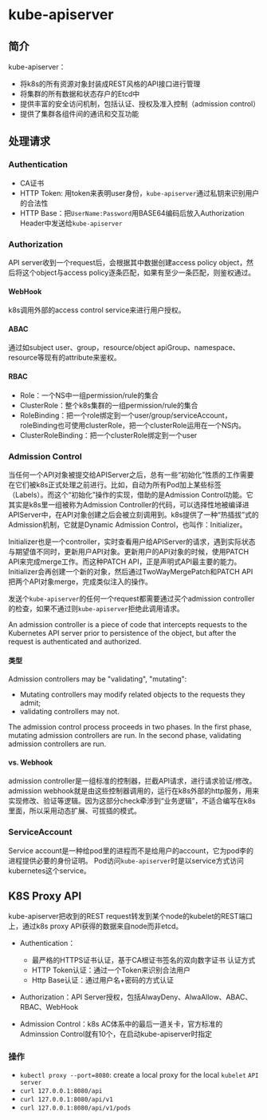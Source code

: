 # kube-apiserver

## 简介

kube-apiserver：

- 将k8s的所有资源对象封装成REST风格的API接口进行管理
- 将集群的所有数据和状态存户的Etcd中
- 提供丰富的安全访问机制，包括认证、授权及准入控制（admission control）
- 提供了集群各组件间的通讯和交互功能

## 处理请求

### Authentication

- CA证书
- HTTP Token: 用token来表明user身份，`kube-apiserver`通过私钥来识别用户的合法性
- HTTP Base：把`UserName:Password`用BASE64编码后放入Authorization Header中发送给`kube-apiserver`

### Authorization

API server收到一个request后，会根据其中数据创建access policy object，然后将这个object与access policy逐条匹配，如果有至少一条匹配，则鉴权通过。

#### WebHook

k8s调用外部的access control service来进行用户授权。

#### ABAC

通过如subject user、group，resource/object apiGroup、namespace、resource等现有的attribute来鉴权。

#### RBAC

- Role：一个NS中一组permission/rule的集合
- ClusterRole：整个k8s集群的一组permission/rule的集合
- RoleBinding：把一个role绑定到一个user/group/serviceAccount，roleBinding也可使用clusterRole，把一个clusterRole运用在一个NS内。
- ClusterRoleBinding：把一个clusterRole绑定到一个user

### Admission Control

当任何一个API对象被提交给APIServer之后，总有一些“初始化”性质的工作需要在它们被k8s正式处理之前进行。比如，自动为所有Pod加上某些标签（Labels）。而这个“初始化”操作的实现，借助的是Admission Control功能。它其实是k8s里一组被称为Admission Controller的代码，可以选择性地被编译进APIServer中，在API对象创建之后会被立刻调用到。k8s提供了一种“热插拔”式的Admission机制，它就是Dynamic Admission Control，也叫作：Initializer。

 Initializer也是一个controller，实时查看用户给APIServer的请求，遇到实际状态与期望值不同时，更新用户API对象。更新用户的API对象的时候，使用PATCH API来完成merge工作。而这种PATCH API，正是声明式API最主要的能力。Initializer会再创建一个新的对象，然后通过TwoWayMergePatch和PATCH API把两个API对象merge，完成类似注入的操作。

发送个`kube-apiserver`的任何一个request都需要通过买个admission controller的检查，如果不通过则`kube-apiserver`拒绝此调用请求。

An admission controller is a piece of code that intercepts requests to the Kubernetes API server prior to persistence of the object, but after the request is authenticated and authorized. 

#### 类型

Admission controllers may be "validating", "mutating":

- Mutating controllers may modify related objects to the requests they admit; 
- validating controllers may not.

The admission control process proceeds in two phases. In the first phase, mutating admission controllers are run. In the second phase, validating admission controllers are run. 

#### vs. Webhook

admission controller是一组标准的控制器，拦截API请求，进行请求验证/修改。admission webhook就是由这些控制器调用的，运行在k8s外部的http服务，用来实现修改、验证等逻辑。因为这部分check牵涉到“业务逻辑”，不适合编写在k8s里面，所以采用动态扩展、可拔插的模式。

### ServiceAccount

Service account是一种给pod里的进程而不是给用户的account，它为pod李的进程提供必要的身份证明。
Pod访问`kube-apiserver`时是以service方式访问kubernetes这个service。

## K8S Proxy API

kube-apiserver把收到的REST request转发到某个node的kubelet的REST端口上，通过k8s proxy API获得的数据来自node而非etcd。

- Authentication：

  - 最严格的HTTPS证书认证，基于CA根证书签名的双向数字证书 认证方式
  - HTTP Token认证：通过一个Token来识别合法用户
  - Http Base认证：通过用户名+密码的方式认证
- Authorization：API Server授权，包括AlwayDeny、AlwaAllow、ABAC、RBAC、WebHook
- Admission Control：k8s AC体系中的最后一道关卡，官方标准的Adminssion Control就有10个，在启动kube-apiserver时指定

### 操作

- `kubectl proxy --port=8080`: create a local proxy for the local `kubelet` `API server`
- `curl 127.0.0.1:8080/api`
- `curl 127.0.0.1:8080/api/v1`
- `curl 127.0.0.1:8080/api/v1/pods`
